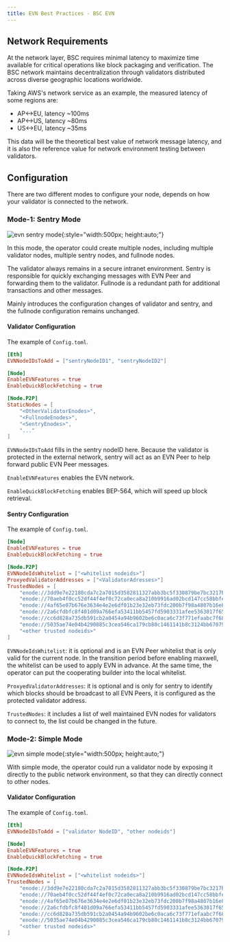 ```yaml
---
title: EVN Best Practices - BSC EVN
---
```

## Network Requirements
At the network layer, BSC requires minimal latency to maximize time available for critical operations like block packaging and verification. The BSC network maintains decentralization through validators distributed across diverse geographic locations worldwide.

Taking AWS's network service as an example, the measured latency of some regions are:
- AP<->EU, latency ~100ms
- AP<->US, latency ~80ms
- US<->EU, latency ~35ms

This data will be the theoretical best value of network message latency, and it is also the reference value for network environment testing between validators.

## Configuration
There are two different modes to configure your node, depends on how your validator is connected to the network.
### Mode-1: Sentry Mode

![evn sentry mode](../../img/evn/evn-sentry-mode.png){:style="width:500px; height:auto;"}

In this mode, the operator could create multiple nodes, including multiple validator nodes, multiple sentry nodes, and fullnode nodes.

The validator always remains in a secure intranet environment. Sentry is responsible for quickly exchanging messages with EVN Peer and forwarding them to the validator. Fullnode is a redundant path for additional transactions and other messages.

Mainly introduces the configuration changes of validator and sentry, and the fullnode configuration remains unchanged.

#### Validator Configuration

The example of `Config.toml`.

```toml
[Eth]
EVNNodeIDsToAdd = ["sentryNodeID1", "sentryNodeID2"]

[Node]
EnableEVNFeatures = true
EnableQuickBlockFetching = true

[Node.P2P]
StaticNodes = [
    "<OtherValidatorEnodes>",
    "<FullnodeEnodes>",
    "<SentryEnodes>",
    "..."
]
```

`EVNNodeIDsToAdd` fills in the sentry nodeID here. Because the validator is protected in the external network, sentry will act as an EVN Peer to help forward public EVN Peer messages.

`EnableEVNFeatures` enables the EVN network.

`EnableQuickBlockFetching` enables BEP-564, which will speed up block retrieval.

#### Sentry Configuration

The example of `Config.toml`.

```toml
[Node]
EnableEVNFeatures = true
EnableQuickBlockFetching = true

[Node.P2P]
EVNNodeIdsWhitelist = ["<whitelist nodeids>"]
ProxyedValidatorAddresses = ["<ValidatorAdresses>"]
TrustedNodes = [
    "enode://3dd9e7e22180cda7c2a7015d3582811327abb3bc5f330879be7bc3217be4ed7c4ec0d5117ab0fae6542d3e5d199f3d935b7bca108b565f07806ed7687af8d1b5@52.198.165.142:30311",
    "enode://70aeb4f0cc52df44f4ef0c72ca0eca8a210b9916ad02bcd147cc58bbfee9259ee46dfa23e13512f98bdb3937d62d2d0a521a90c76161ccffd24bb10829d8d542@13.112.162.162:30311",
    "enode://4af65e07b676e3634e4e2e6df01b23e32eb73fdc200b7f98a4807b16e8faefae4d3875bea4d88e203e319f6a61859b66c0b8254191a2058629a00fe6e42e7b18@54.155.24.228:30311",
    "enode://2a6cfdbfc8f401d09a766efa53411bb5457fd5903331afee5363017f65623f0c0c43873c14bfb4001cf02811b1196f710bb3911a36e683cb557b11244cffe212@54.77.55.214:30311",
    "enode://cc6d828a735db591cb2a0454a94b9602be6c0aca6c73f771efaabc7f68c46085b953c97f880efb17597578320444acc9e207042297689515c18e659d138bb393@23.23.111.240:30311",
    "enode://5035ae74e04b4290885c3cea546ca179cb80c1461141b8c3124bb6707993c1e68dafd2f5fd9b13a8d076225412bf5bbefe81c16aa812a35e7c19bb1020b8c124@34.205.243.82:30311",
    "<other trusted nodeids>"
]
```

`EVNNodeIdsWhitelist`: it is optional and is an EVN Peer whitelist that is only valid for the current node. In the transition period before enabling maxwell, the whitelist can be used to apply EVN in advance. At the same time, the operator can put the cooperating builder into the local whitelist.

`ProxyedValidatorAddresses`: it is optional and is only for sentry to identify which blocks should be broadcast to all EVN Peers, it is configured as the protected validator address.

`TrustedNodes`: it includes a list of well maintained EVN nodes for validators to connect to, the list could be changed in the future.

### Mode-2: Simple Mode

![evn simple mode](../../img/evn/evn-simple-mode.png){:style="width:500px; height:auto;"}

With simple mode, the operator could run a validator node by exposing it directly to the public network environment, so that they can directly connect to other nodes.

#### Validator Configuration

The example of `Config.toml`.

```toml
[Eth]
EVNNodeIDsToAdd = ["validator NodeID", "other nodeids"]

[Node]
EnableEVNFeatures = true
EnableQuickBlockFetching = true

[Node.P2P]
EVNNodeIdsWhitelist = ["<whitelist nodeids>"]
TrustedNodes = [
    "enode://3dd9e7e22180cda7c2a7015d3582811327abb3bc5f330879be7bc3217be4ed7c4ec0d5117ab0fae6542d3e5d199f3d935b7bca108b565f07806ed7687af8d1b5@52.198.165.142:30311",
    "enode://70aeb4f0cc52df44f4ef0c72ca0eca8a210b9916ad02bcd147cc58bbfee9259ee46dfa23e13512f98bdb3937d62d2d0a521a90c76161ccffd24bb10829d8d542@13.112.162.162:30311",
    "enode://4af65e07b676e3634e4e2e6df01b23e32eb73fdc200b7f98a4807b16e8faefae4d3875bea4d88e203e319f6a61859b66c0b8254191a2058629a00fe6e42e7b18@54.155.24.228:30311",
    "enode://2a6cfdbfc8f401d09a766efa53411bb5457fd5903331afee5363017f65623f0c0c43873c14bfb4001cf02811b1196f710bb3911a36e683cb557b11244cffe212@54.77.55.214:30311",
    "enode://cc6d828a735db591cb2a0454a94b9602be6c0aca6c73f771efaabc7f68c46085b953c97f880efb17597578320444acc9e207042297689515c18e659d138bb393@23.23.111.240:30311",
    "enode://5035ae74e04b4290885c3cea546ca179cb80c1461141b8c3124bb6707993c1e68dafd2f5fd9b13a8d076225412bf5bbefe81c16aa812a35e7c19bb1020b8c124@34.205.243.82:30311",
    "<other trusted nodeids>"
]
```